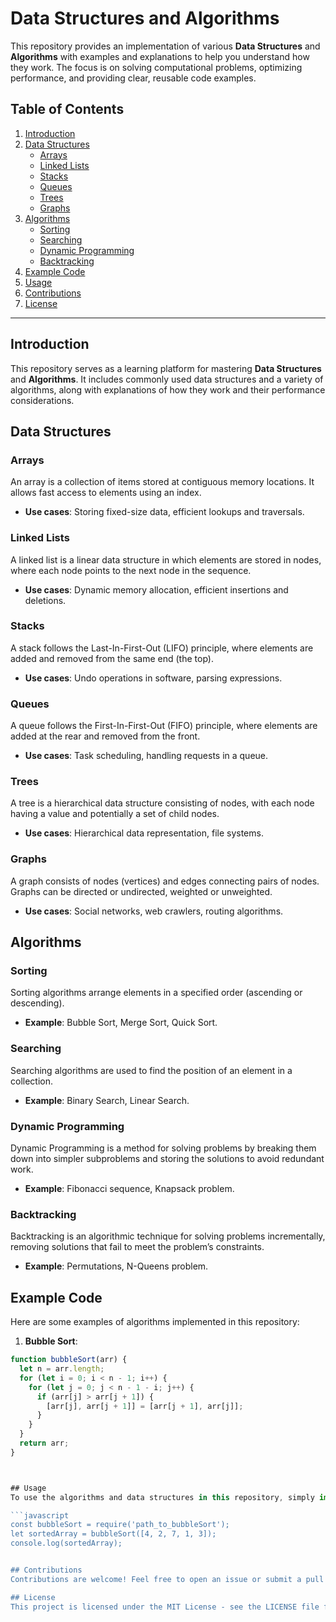 # Data Structures and Algorithms

This repository provides an implementation of various **Data Structures** and **Algorithms** with examples and explanations to help you understand how they work. The focus is on solving computational problems, optimizing performance, and providing clear, reusable code examples.

## Table of Contents

1. [Introduction](#introduction)
2. [Data Structures](#data-structures)
    - [Arrays](#arrays)
    - [Linked Lists](#linked-lists)
    - [Stacks](#stacks)
    - [Queues](#queues)
    - [Trees](#trees)
    - [Graphs](#graphs)
3. [Algorithms](#algorithms)
    - [Sorting](#sorting)
    - [Searching](#searching)
    - [Dynamic Programming](#dynamic-programming)
    - [Backtracking](#backtracking)
4. [Example Code](#example-code)
5. [Usage](#usage)
6. [Contributions](#contributions)
7. [License](#license)

---

## Introduction

This repository serves as a learning platform for mastering **Data Structures** and **Algorithms**. It includes commonly used data structures and a variety of algorithms, along with explanations of how they work and their performance considerations.

## Data Structures

### Arrays

An array is a collection of items stored at contiguous memory locations. It allows fast access to elements using an index.

- **Use cases**: Storing fixed-size data, efficient lookups and traversals.
  
### Linked Lists

A linked list is a linear data structure in which elements are stored in nodes, where each node points to the next node in the sequence.

- **Use cases**: Dynamic memory allocation, efficient insertions and deletions.
  
### Stacks

A stack follows the Last-In-First-Out (LIFO) principle, where elements are added and removed from the same end (the top).

- **Use cases**: Undo operations in software, parsing expressions.

### Queues

A queue follows the First-In-First-Out (FIFO) principle, where elements are added at the rear and removed from the front.

- **Use cases**: Task scheduling, handling requests in a queue.

### Trees

A tree is a hierarchical data structure consisting of nodes, with each node having a value and potentially a set of child nodes.

- **Use cases**: Hierarchical data representation, file systems.

### Graphs

A graph consists of nodes (vertices) and edges connecting pairs of nodes. Graphs can be directed or undirected, weighted or unweighted.

- **Use cases**: Social networks, web crawlers, routing algorithms.

## Algorithms

### Sorting

Sorting algorithms arrange elements in a specified order (ascending or descending).

- **Example**: Bubble Sort, Merge Sort, Quick Sort.
  
### Searching

Searching algorithms are used to find the position of an element in a collection.

- **Example**: Binary Search, Linear Search.

### Dynamic Programming

Dynamic Programming is a method for solving problems by breaking them down into simpler subproblems and storing the solutions to avoid redundant work.

- **Example**: Fibonacci sequence, Knapsack problem.

### Backtracking

Backtracking is an algorithmic technique for solving problems incrementally, removing solutions that fail to meet the problem’s constraints.

- **Example**: Permutations, N-Queens problem.

## Example Code

Here are some examples of algorithms implemented in this repository:

1. **Bubble Sort**:

```javascript
function bubbleSort(arr) {
  let n = arr.length;
  for (let i = 0; i < n - 1; i++) {
    for (let j = 0; j < n - 1 - i; j++) {
      if (arr[j] > arr[j + 1]) {
        [arr[j], arr[j + 1]] = [arr[j + 1], arr[j]];
      }
    }
  }
  return arr;
}



## Usage
To use the algorithms and data structures in this repository, simply import the relevant function(s) into your project. Here is how you can use the bubble sort algorithm:

```javascript
const bubbleSort = require('path_to_bubbleSort');
let sortedArray = bubbleSort([4, 2, 7, 1, 3]);
console.log(sortedArray);


## Contributions
Contributions are welcome! Feel free to open an issue or submit a pull request. Please ensure that your code adheres to the existing code style, and provide clear documentation and tests for any new features.

## License
This project is licensed under the MIT License - see the LICENSE file for details.
